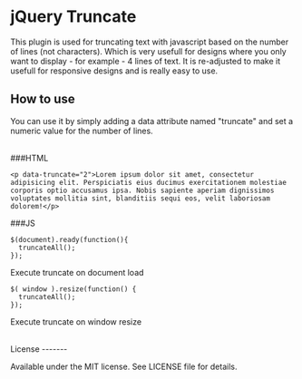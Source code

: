 jQuery Truncate
===========

This plugin is used for truncating text with javascript based on the number of lines (not characters). Which is very usefull for designs where you only want to display - for example - 4 lines of text. It is re-adjusted to make it usefull for responsive designs and is really easy to use.

How to use
--------
You can use it by simply adding a data attribute named "truncate" and set a numeric value for the number of lines.
<br><br>

###HTML<br>
```
<p data-truncate="2">Lorem ipsum dolor sit amet, consectetur adipisicing elit. Perspiciatis eius ducimus exercitationem molestiae corporis optio accusamus ipsa. Nobis sapiente aperiam dignissimos voluptates mollitia sint, blanditiis sequi eos, velit laboriosam dolorem!</p>
```

###JS
```
$(document).ready(function(){
  truncateAll();
});
```
Execute truncate on document load
<br>
```
$( window ).resize(function() {
  truncateAll();
});
```
Execute truncate on window resize

<br>
License
-------

Available under the MIT license. See LICENSE file for details.

